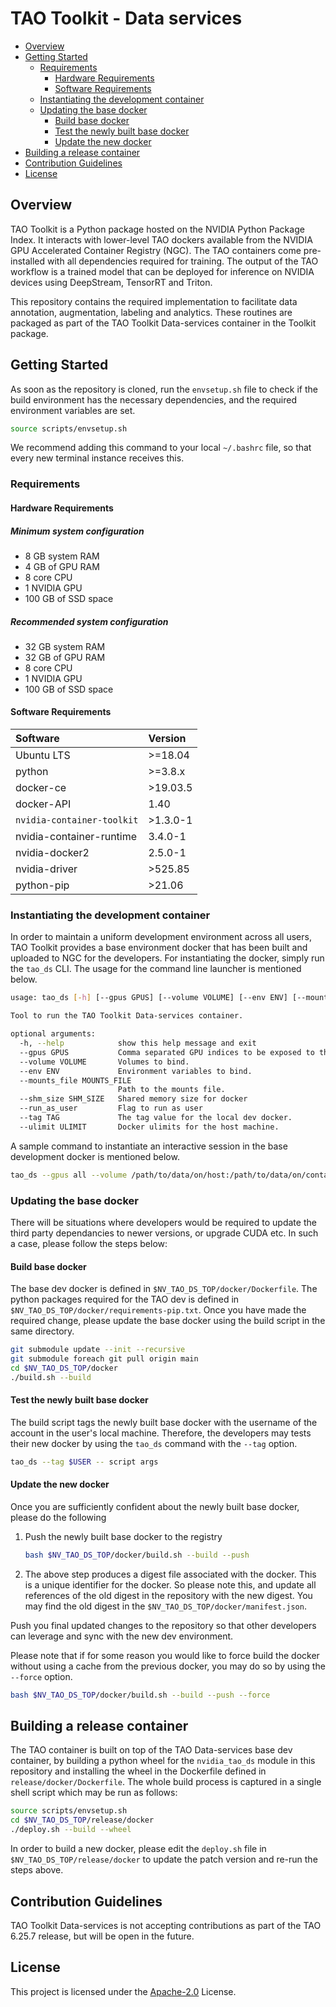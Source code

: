 # TAO Toolkit - Data services

<!-- vscode-markdown-toc -->
* [Overview](#Overview)
* [Getting Started](#GettingStarted)
	* [Requirements](#Requirements)
		* [Hardware Requirements](#HardwareRequirements)
		* [Software Requirements](#SoftwareRequirements)
	* [Instantiating the development container](#Instantiatingthedevelopmentcontainer)
	* [Updating the base docker](#Updatingthebasedocker)
		* [Build base docker](#Buildbasedocker)
		* [Test the newly built base docker](#Testthenewlybuiltbasedocker)
		* [Update the new docker](#Updatethenewdocker)
* [Building a release container](#Buildingareleasecontainer)
* [Contribution Guidelines](#ContributionGuidelines)
* [License](#License)

<!-- vscode-markdown-toc-config
	numbering=false
	autoSave=true
	/vscode-markdown-toc-config -->
<!-- /vscode-markdown-toc -->

## <a name='Overview'></a>Overview

TAO Toolkit is a Python package hosted on the NVIDIA Python Package Index. It interacts with lower-level TAO dockers available from the NVIDIA GPU Accelerated Container Registry (NGC). The TAO containers come pre-installed with all dependencies required for training. The output of the TAO workflow is a trained model that can be deployed for inference on NVIDIA devices using DeepStream, TensorRT and Triton.

This repository contains the required implementation to facilitate data annotation, augmentation, labeling and analytics. These routines are packaged as part of the TAO Toolkit Data-services container in the Toolkit package.

## <a name='GettingStarted'></a>Getting Started

As soon as the repository is cloned, run the `envsetup.sh` file to check
if the build environment has the necessary dependencies, and the required
environment variables are set.

```sh
source scripts/envsetup.sh
```

We recommend adding this command to your local `~/.bashrc` file, so that every new terminal instance receives this.

### <a name='Requirements'></a>Requirements

#### <a name='HardwareRequirements'></a>Hardware Requirements

##### Minimum system configuration

* 8 GB system RAM
* 4 GB of GPU RAM
* 8 core CPU
* 1 NVIDIA GPU
* 100 GB of SSD space

##### Recommended system configuration

* 32 GB system RAM
* 32 GB of GPU RAM
* 8 core CPU
* 1 NVIDIA GPU
* 100 GB of SSD space

#### <a name='SoftwareRequirements'></a>Software Requirements

| **Software**                     | **Version** |
| :--- | :--- |
| Ubuntu LTS                       | >=18.04     |
| python                           | >=3.8.x     |
| docker-ce                        | >19.03.5    |
| docker-API                       | 1.40        |
| `nvidia-container-toolkit`       | >1.3.0-1    |
| nvidia-container-runtime         | 3.4.0-1     |
| nvidia-docker2                   | 2.5.0-1     |
| nvidia-driver                    | >525.85     |
| python-pip                       | >21.06      |

### <a name='Instantiatingthedevelopmentcontainer'></a>Instantiating the development container

In order to maintain a uniform development environment across all users, TAO Toolkit provides a base environment docker that has been built and uploaded to NGC for the developers. For instantiating the docker, simply run the `tao_ds` CLI. The usage for the command line launcher is mentioned below.

```sh
usage: tao_ds [-h] [--gpus GPUS] [--volume VOLUME] [--env ENV] [--mounts_file MOUNTS_FILE] [--shm_size SHM_SIZE] [--run_as_user] [--tag TAG] [--ulimit ULIMIT]

Tool to run the TAO Toolkit Data-services container.

optional arguments:
  -h, --help            show this help message and exit
  --gpus GPUS           Comma separated GPU indices to be exposed to the docker.
  --volume VOLUME       Volumes to bind.
  --env ENV             Environment variables to bind.
  --mounts_file MOUNTS_FILE
                        Path to the mounts file.
  --shm_size SHM_SIZE   Shared memory size for docker
  --run_as_user         Flag to run as user
  --tag TAG             The tag value for the local dev docker.
  --ulimit ULIMIT       Docker ulimits for the host machine.

```

A sample command to instantiate an interactive session in the base development docker is mentioned below.

```sh
tao_ds --gpus all --volume /path/to/data/on/host:/path/to/data/on/container --volume /path/to/results/on/host:/path/to/results/in/container
```

### <a name='Updatingthebasedocker'></a>Updating the base docker

There will be situations where developers would be required to update the third party dependancies to newer versions, or upgrade CUDA etc. In such a case, please follow the steps below:

#### <a name='Buildbasedocker'></a>Build base docker

The base dev docker is defined in `$NV_TAO_DS_TOP/docker/Dockerfile`. The python packages required for the TAO dev is defined in `$NV_TAO_DS_TOP/docker/requirements-pip.txt`. Once you have made the required change, please update the base docker using the build script in the same directory.

```sh
git submodule update --init --recursive
git submodule foreach git pull origin main
cd $NV_TAO_DS_TOP/docker
./build.sh --build
```

#### <a name='Testthenewlybuiltbasedocker'></a>Test the newly built base docker

The build script tags the newly built base docker with the username of the account in the user's local machine. Therefore, the developers may tests their new docker by using the `tao_ds` command with the `--tag` option.

```sh
tao_ds --tag $USER -- script args
```

#### <a name='Updatethenewdocker'></a>Update the new docker

Once you are sufficiently confident about the newly built base docker, please do the following

1. Push the newly built base docker to the registry

    ```sh
    bash $NV_TAO_DS_TOP/docker/build.sh --build --push
    ```

2. The above step produces a digest file associated with the docker. This is a unique identifier for the docker. So please note this, and update all references of the old digest in the repository with the new digest. You may find the old digest in the `$NV_TAO_DS_TOP/docker/manifest.json`.

Push you final updated changes to the repository so that other developers can leverage and sync with the new dev environment.

Please note that if for some reason you would like to force build the docker without using a cache from the previous docker, you may do so by using the `--force` option.

```sh
bash $NV_TAO_DS_TOP/docker/build.sh --build --push --force
```

## <a name='Buildingareleasecontainer'></a>Building a release container

The TAO container is built on top of the TAO Data-services base dev container, by building a python wheel for the `nvidia_tao_ds` module in this repository and installing the wheel in the Dockerfile defined in `release/docker/Dockerfile`. The whole build process is captured in a single shell script which may be run as follows:

```sh
source scripts/envsetup.sh
cd $NV_TAO_DS_TOP/release/docker
./deploy.sh --build --wheel
```

In order to build a new docker, please edit the `deploy.sh` file in `$NV_TAO_DS_TOP/release/docker` to update the patch version and re-run the steps above.

## <a name='ContributionGuidelines'></a>Contribution Guidelines
TAO Toolkit Data-services is not accepting contributions as part of the TAO 6.25.7 release, but will be open in the future.

## <a name='License'></a>License
This project is licensed under the [Apache-2.0](./LICENSE) License.